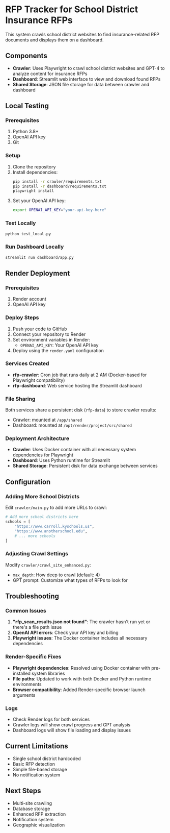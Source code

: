# RFP Tracker for School District Insurance RFPs

This system crawls school district websites to find insurance-related RFP documents and displays them on a dashboard.

## Components

- **Crawler**: Uses Playwright to crawl school district websites and GPT-4 to analyze content for insurance RFPs
- **Dashboard**: Streamlit web interface to view and download found RFPs
- **Shared Storage**: JSON file storage for data between crawler and dashboard

## Local Testing

### Prerequisites
1. Python 3.8+
2. OpenAI API key
3. Git

### Setup
1. Clone the repository
2. Install dependencies:
   ```bash
   pip install -r crawler/requirements.txt
   pip install -r dashboard/requirements.txt
   playwright install
   ```
3. Set your OpenAI API key:
   ```bash
   export OPENAI_API_KEY="your-api-key-here"
   ```

### Test Locally
```bash
python test_local.py
```

### Run Dashboard Locally
```bash
streamlit run dashboard/app.py
```

## Render Deployment

### Prerequisites
1. Render account
2. OpenAI API key

### Deploy Steps
1. Push your code to GitHub
2. Connect your repository to Render
3. Set environment variables in Render:
   - `OPENAI_API_KEY`: Your OpenAI API key
4. Deploy using the `render.yaml` configuration

### Services Created
- **rfp-crawler**: Cron job that runs daily at 2 AM (Docker-based for Playwright compatibility)
- **rfp-dashboard**: Web service hosting the Streamlit dashboard

### File Sharing
Both services share a persistent disk (`rfp-data`) to store crawler results:
- Crawler: mounted at `/app/shared`
- Dashboard: mounted at `/opt/render/project/src/shared`

### Deployment Architecture
- **Crawler**: Uses Docker container with all necessary system dependencies for Playwright
- **Dashboard**: Uses Python runtime for Streamlit
- **Shared Storage**: Persistent disk for data exchange between services

## Configuration

### Adding More School Districts
Edit `crawler/main.py` to add more URLs to crawl:
```python
# Add more school districts here
schools = [
    "https://www.carroll.kyschools.us",
    "https://www.anotherschool.edu",
    # ... more schools
]
```

### Adjusting Crawl Settings
Modify `crawler/crawl_site_enhanced.py`:
- `max_depth`: How deep to crawl (default: 4)
- GPT prompt: Customize what types of RFPs to look for

## Troubleshooting

### Common Issues
1. **"rfp_scan_results.json not found"**: The crawler hasn't run yet or there's a file path issue
2. **OpenAI API errors**: Check your API key and billing
3. **Playwright issues**: The Docker container includes all necessary dependencies

### Render-Specific Fixes
- **Playwright dependencies**: Resolved using Docker container with pre-installed system libraries
- **File paths**: Updated to work with both Docker and Python runtime environments
- **Browser compatibility**: Added Render-specific browser launch arguments

### Logs
- Check Render logs for both services
- Crawler logs will show crawl progress and GPT analysis
- Dashboard logs will show file loading and display issues

## Current Limitations
- Single school district hardcoded
- Basic RFP detection
- Simple file-based storage
- No notification system

## Next Steps
- Multi-site crawling
- Database storage
- Enhanced RFP extraction
- Notification system
- Geographic visualization 